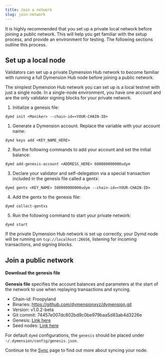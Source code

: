 ```yaml
---
title: Join a network
slug: join-network
---
```


It is highly recommended that you set up a private local network before joining a public network. This will help you get familiar with the setup process, and provide an environment for testing. The following sections outline this process.

## Set up a local node

Validators can set up a private Dymension Hub network to become familiar with running a full Dymension Hub node before joining a public network.

The simplest Dymension Hub network you can set up is a local testnet with just a single node. In a single-node environment, you have one account and are the only validator signing blocks for your private network.

1. Initialize a genesis file:

```
dymd init <Moniker> --chain-id=<YOUR-CHAIN-ID>
```

1. Generate a Dymension account. Replace the variable with your account name:

```
dymd keys add <KEY_NAME_HERE>
```

2. Run the following commands to add your account and set the initial balance:

```
dymd add-genesis-account <ADDRESS_HERE> 600000000000udym
```

3. Declare your validator and self-delegation via a special transaction included in the genesis file called a gentx:

```
dymd gentx <KEY_NAME> 500000000000udym --chain-id=<YOUR-CHAIN-ID>
```

4. Add the gentx to the genesis file:

```
dymd collect-gentxs
```

5. Run the following command to start your private network:

```
dymd start
```

If the private Dymension Hub network is set up correctly, your Dymd node will be running on `tcp://localhost:26656`, listening for incoming transactions, and signing blocks.

## Join a public network

#### Download the genesis file

**Genesis file** specifies the account balances and parameters at the start of the network to use when replaying transactions and syncing.

-   Chain-id: Froopyland
-   Binaries: https://github.com/dymensionxyz/dymension.git
-   Version: v1.0.2-beta
-   Git commit: 74457e007dc802bd9c0be979baa5d83ab4d3226e
-   Genesis: [Link here](https://github.com/dymensionxyz/testnets/blob/main/dymension-hub/froopyland/genesis.json)
-   Seed nodes: [Link here](https://github.com/dymensionxyz/testnets/blob/main/dymension-hub/froopyland/seeds.txt)

For default `dymd` configurations, the `genesis` should be placed under `~/.dymension/config/genesis.json`.

Continue to the [Sync](./sync.md) page to find out more about syncing your node.
